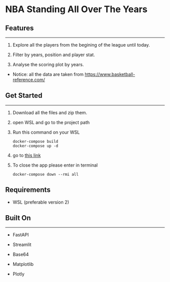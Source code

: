 # NBA Standing All Over The Years

## Features

---

1. Explore all the players from the begining of the league until today.

2. Filter by years, position and player stat.

3. Analyse the scoring plot by years.

* Notice: all the data are taken from <https://www.basketball-reference.com/>

## Get Started

---

1. Download all the files and zip them.

2. open WSL and go to the project path

3. Run this command on your WSL

    ```CMD
    docker-compose build
    docker-compose up -d
    ```

4. go to [this link](http://localhost:8501 "")

5. To close the app please enter in terminal

    ```
    docker-compose down --rmi all 
    ```

## Requirements

* WSL (preferable version 2)

## Built On

---

* FastAPI

* Streamlit

* Base64

* Matplotlib

* Plotly
